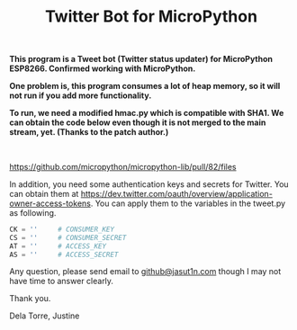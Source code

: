 <h1 align="center"> Twitter Bot for MicroPython <ESP8266></h1>
 
 <br /> 

<strong>This program is a Tweet bot (Twitter status updater) for MicroPython ESP8266.
Confirmed working with MicroPython.</strong>

<strong>One problem is, this program consumes a lot of heap memory, so it will not run
if you add more functionality.</strong>

<strong>To run, we need a modified hmac.py which is compatible with SHA1.  We can
obtain the code below even though it is not merged to the main stream, yet.
(Thanks to the patch author.)</strong>

<br />

https://github.com/micropython/micropython-lib/pull/82/files

In addition, you need some authentication keys and secrets for Twitter.
You can obtain
them at https://dev.twitter.com/oauth/overview/application-owner-access-tokens.
You can apply them to the variables in the tweet.py as following.

```python
CK = ''     # CONSUMER_KEY
CS = ''     # CONSUMER_SECRET
AT = ''     # ACCESS_KEY
AS = ''     # ACCESS_SECRET
```

Any question, please send email to github@jasut1n.com though I may not have time to answer clearly.

Thank you.

Dela Torre, Justine 
